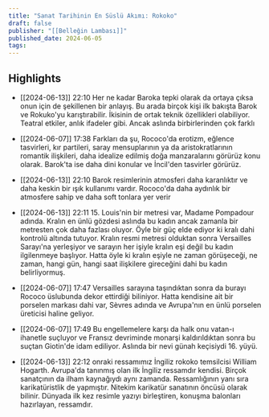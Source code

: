 ```yaml
---
title: "Sanat Tarihinin En Süslü Akımı: Rokoko"
draft: false
publisher: "[[Belleğin Lambası]]"
published_date: 2024-06-05
tags:
---
```



## Highlights
* [[2024-06-13]] 22:10  Her ne kadar Baroka tepki olarak da ortaya çıksa onun için de şekillenen bir anlayış. Bu arada birçok kişi ilk bakışta Barok ve Rokuko'yu karıştırabilir. İkisinin de ortak teknik özellikleri olabiliyor. Teatral etkiler, anlık ifadeler gibi. Ancak aslında birbirlerinden çok farklı

* [[2024-06-07]] 17:38  Farkları da şu, Rococo'da erotizm, eğlence tasvirleri, kır partileri, saray mensuplarının ya da aristokratlarının romantik ilişkileri, daha idealize edilmiş doğa manzaralarını görürüz konu olarak. Barok'ta ise daha dini konular ve İncil'den tasvirler görürüz.

* [[2024-06-13]] 22:10  Barok resimlerinin atmosferi daha karanlıktır ve daha keskin bir ışık kullanımı vardır. Rococo'da daha aydınlık bir atmosfere sahip ve daha soft tonlara yer verir

* [[2024-06-13]] 22:11  15. Louis'nin bir metresi var, Madame Pompadour adında. Kralın en ünlü gözdesi aslında bu kadın ancak zamanla bir metresten çok daha fazlası oluyor. Öyle bir güç elde ediyor ki kralı dahi kontrolü altında tutuyor. Kralın resmi metresi olduktan sonra Versailles Sarayı'na yerleşiyor ve sarayın her işiyle kralın eşi değil bu kadın ilgilenmeye başlıyor. Hatta öyle ki kralın eşiyle ne zaman görüşeceği, ne zaman, hangi gün, hangi saat ilişkilere gireceğini dahi bu kadın belirliyormuş.

* [[2024-06-07]] 17:47  Versailles sarayına taşındıktan sonra da burayı Rococo üslubunda dekor ettirdiği biliniyor. Hatta kendisine ait bir porselen markası dahi var, Sèvres adında ve Avrupa'nın en ünlü porselen üreticisi haline geliyor.

* [[2024-06-07]] 17:49  Bu engellemelere karşı da halk onu vatan-ı ihanetle suçluyor ve Fransız devriminde monarşi kaldırıldıktan sonra bu suçtan Giotin'de idam ediliyor. Aslında bir nevi günah keçisiydi 16. yüyü.

* [[2024-06-13]] 22:12  onraki ressamımız İngiliz rokoko temsilcisi William Hogarth. Avrupa'da tanınmış olan ilk İngiliz ressamdır kendisi. Birçok sanatçının da ilham kaynağıydı aynı zamanda. Ressamlığının yanı sıra karikatüristlik de yapmıştır. Nitekim karikatür sanatının öncüsü olarak bilinir. Dünyada ilk kez resimle yazıyı birleştiren, konuşma balonları hazırlayan, ressamdır.

